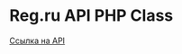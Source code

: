 Reg.ru API PHP Class
================
[Ссылка на API](https://www.reg.ru/support/help/API-version2)
